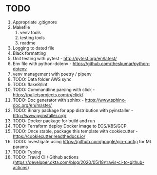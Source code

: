 # TODO

1) Appropriate .gitignore
1) Makefile
    1) venv tools
    1) testing tools
    1) readme
1) Logging to dated file
1) Black formatting
1) Unit testing with pytest - http://pytest.org/en/latest/
1) Env file with python-dotenv - https://github.com/theskumar/python-dotenv
1) venv management with poetry / pipenv
1) TODO: Data folder AWS sync
1) TODO: flake8/lint
1) TODO: Commandline parsing with click - https://palletsprojects.com/p/click/
1) TODO: Doc generator with sphinx - https://www.sphinx-doc.org/en/master/
1) TODO: Binary package for app distribution with pyinstaller - http://www.pyinstaller.org/
1) TODO: Docker package for build and run
1) TODO: Terraform deploy Docker image to ECS/K8S/GCP
1) TODO: Once stable, package this template with cookiecutter - https://cookiecutter.readthedocs.io/
1) TODO: Investigate using https://github.com/google/gin-config for ML params
1) TODO: Typing
1) TODO: Travid CI / Github actions (https://developer.okta.com/blog/2020/05/18/travis-ci-to-github-actions)